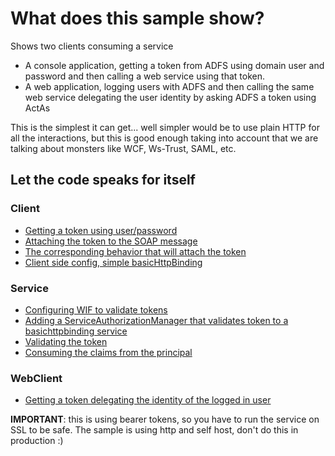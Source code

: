 # What does this sample show?

Shows two clients consuming a service

- A console application, getting a token from ADFS using domain user and password and then calling a web service using that token.
- A web application, logging users with ADFS and then calling the same web service delegating the user identity by asking ADFS a token using ActAs

This is the simplest it can get... well simpler would be to use plain HTTP for all the interactions, but this is good enough taking into account that we are talking about monsters like WCF, Ws-Trust, SAML, etc.

## Let the code speaks for itself

### Client

* [Getting a token using user/password](https://github.com/qraftlabs/webservices-adfs-actas/blob/master/Client.Console/Program.cs#L22)
* [Attaching the token to the SOAP message](https://github.com/qraftlabs/webservices-adfs-actas/blob/master/Client.Console/Program.cs#L29)
* [The corresponding behavior that will attach the token](https://github.com/qraftlabs/webservices-adfs-actas/blob/master/Client.Console/AttachTokenEndpointBehavior.cs)
* [Client side config, simple basicHttpBinding](https://github.com/qraftlabs/webservices-adfs-actas/blob/master/Client.Console/app.config)

### Service

* [Configuring WIF to validate tokens](https://github.com/qraftlabs/webservices-adfs-actasblob/master/Services.Console/app.config#L30)
* [Adding a ServiceAuthorizationManager that validates token to a basichttpbinding service](https://github.com/qraftlabs/webservices-adfs-actas/blob/master/Services.Console/app.config#L11)
* [Validating the token](https://github.com/qraftlabs/webservices-adfs-actas/blob/master/Services.Console/ValidateSamlToken.cs#L19)
* [Consuming the claims from the principal](https://github.com/qraftlabs/webservices-adfs-actas/blob/master/Services.Console/SampleService.cs#L19)

### WebClient

* [Getting a token delegating the identity of the logged in user](https://github.com/qraftlabs/webservices-adfs-actas/blob/master/WebClient/Controllers/HomeController.cs#L17)

**IMPORTANT**: this is using bearer tokens, so you have to run the service on SSL to be safe. The sample is using http and self host, don't do this in production :)
 